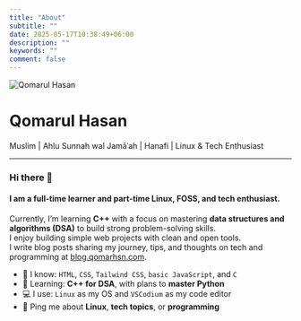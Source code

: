 ```yaml
---
title: "About"
subtitle: ""
date: 2025-05-17T10:38:49+06:00
description: ""
keywords: ""
comment: false
---
```


<div class="about-container">
  <img src="/profile.webp" alt="Qomarul Hasan" class="about-profile" />
  <h1 class="about-name">Qomarul Hasan</h1>
  <p class="about-bio">Muslim | Ahlu Sunnah wal Jamāʿah | Hanafi | Linux & Tech Enthusiast</p>
</div>

<hr class="about-divider"/>

### Hi there 👋

#### I am a full-time learner and part-time Linux, FOSS, and tech enthusiast.

Currently, I’m learning **C++** with a focus on mastering **data structures and algorithms (DSA)** to build strong problem-solving skills.<br>
I enjoy building simple web projects with clean and open tools.<br>
I write blog posts sharing my journey, tips, and thoughts on tech and programming at [blog.qomarhsn.com](https://blog.qomarhsn.com).<br>

* 🧠 I know: `HTML`, `CSS`, `Tailwind CSS`, `basic JavaScript`, and `C`
* 🌱 Learning: **C++ for DSA**, with plans to **master Python**
* 💻 I use: `Linux` as my OS and `VSCodium` as my code editor
* 💬 Ping me about **Linux**, **tech topics**, or **programming**